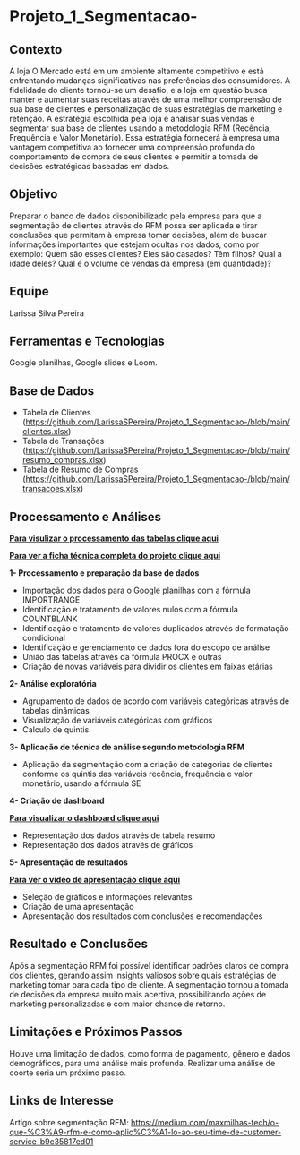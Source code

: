 # Projeto_1_Segmentacao-

## Contexto
A loja O Mercado está em um ambiente altamente competitivo e está enfrentando mudanças significativas nas preferências dos consumidores. A fidelidade do cliente tornou-se um desafio, e a loja em questão busca manter e aumentar suas receitas através de uma melhor compreensão de sua base de clientes e personalização de suas estratégias de marketing e retenção.
A estratégia escolhida pela loja é analisar suas vendas e segmentar sua base de clientes usando a metodologia RFM (Recência, Frequência e Valor Monetário). Essa estratégia fornecerá à empresa uma vantagem competitiva ao fornecer uma compreensão profunda do comportamento de compra de seus clientes e permitir a tomada de decisões estratégicas baseadas em dados.

## Objetivo 
Preparar o banco de dados disponibilizado pela empresa para que a segmentação de clientes através do RFM possa ser aplicada e tirar conclusões que permitam à empresa tomar decisões, além de buscar informações importantes que estejam ocultas nos dados, como por exemplo: Quem são esses clientes? Eles são casados? Têm filhos? Qual a idade deles? Qual é o volume de vendas da empresa (em quantidade)?

## Equipe 
Larissa Silva Pereira 

## Ferramentas e Tecnologias 
Google planilhas, Google slides e Loom.

## Base de Dados
- Tabela de Clientes (https://github.com/LarissaSPereira/Projeto_1_Segmentacao-/blob/main/clientes.xlsx)
- Tabela de Transações (https://github.com/LarissaSPereira/Projeto_1_Segmentacao-/blob/main/resumo_compras.xlsx)
- Tabela de Resumo de Compras (https://github.com/LarissaSPereira/Projeto_1_Segmentacao-/blob/main/transacoes.xlsx)


## Processamento e Análises 

[**Para visulizar o processamento das tabelas clique aqui**](https://github.com/LarissaSPereira/Projeto_1_Segmentacao-/blob/main/Projeto%201-%20Segmenta%C3%A7%C3%A3o.xlsx)

[**Para ver a ficha técnica completa do projeto clique aqui**](https://github.com/LarissaSPereira/Projeto_1_Segmentacao-/blob/main/Ficha%20t%C3%A9cnica-%20Projeto%201%20(Segmenta%C3%A7%C3%A3o).docx)

**1- Processamento e preparação da base de dados** 
- Importação dos dados para o Google planilhas com a fórmula IMPORTRANGE
- Identificação e tratamento de valores nulos com a fórmula COUNTBLANK
- Identificação e tratamento de valores duplicados através de formatação condicional 
- Identificação e gerenciamento de dados fora do escopo de análise
- União das tabelas através da fórmula PROCX e outras 
- Criação de novas variáveis para dividir os clientes em faixas etárias 

**2- Análise exploratória** 
- Agrupamento de dados de acordo com variáveis categóricas através de tabelas dinâmicas 
- Visualização de variáveis categóricas com gráficos 
- Calculo de quintis

**3- Aplicação de técnica de análise segundo metodologia RFM**
- Aplicação da segmentação com a criação de categorias de clientes conforme os quintis das variáveis recência, frequência e valor monetário, usando a fórmula SE 

**4- Criação de dashboard**

[**Para visualizar o dashboard clique aqui**](https://github.com/LarissaSPereira/Projeto_1_Segmentacao-/blob/main/Projeto%201-%20Segmenta%C3%A7%C3%A3o.xlsx)
- Representação dos dados através de tabela resumo
- Representação dos dados através de gráficos

**5- Apresentação de resultados**

[**Para ver o vídeo de apresentação clique aqui**](https://www.loom.com/share/c6a455bb2d5d4ff1890550acfea8a5ce?sid=0ecffae8-a6b0-4cce-b196-e1103469b62e)
- Seleção de gráficos e informações relevantes
- Criação de uma apresentação
- Apresentação dos resultados com conclusões e recomendações 

## Resultado e Conclusões 
Após a segmentação RFM foi possível identificar padrões claros de compra dos clientes, gerando assim insights valiosos sobre quais estratégias de marketing tomar para cada tipo de cliente. A segmentação tornou a tomada de decisões da empresa muito mais acertiva, possibilitando ações de marketing personalizadas e com maior chance de retorno. 


## Limitações e Próximos Passos 
Houve uma limitação de dados, como forma de pagamento, gênero e dados demográficos, para uma análise mais profunda. Realizar uma análise de coorte seria um próximo passo.


## Links de Interesse 
Artigo sobre segmentação RFM: <https://medium.com/maxmilhas-tech/o-que-%C3%A9-rfm-e-como-aplic%C3%A1-lo-ao-seu-time-de-customer-service-b9c35817ed01>



